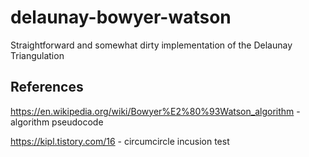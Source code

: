 # delaunay-bowyer-watson
Straightforward and somewhat dirty implementation of the Delaunay Triangulation

## References
https://en.wikipedia.org/wiki/Bowyer%E2%80%93Watson_algorithm - algorithm pseudocode

https://kipl.tistory.com/16 - circumcircle incusion test
